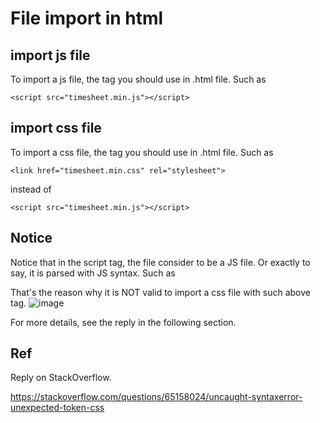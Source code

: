 # File import in html

## import js file
To import a js file, the tag you should use in .html file. Such as 

    <script src="timesheet.min.js"></script>
## import css file
To import a css file, the tag you should use in .html file. Such as 

    <link href="timesheet.min.css" rel="stylesheet">
    
instead of

    <script src="timesheet.min.js"></script>
    
## Notice 
Notice that in the script tag, the file consider to be a JS file. Or exactly to say, it is parsed with JS syntax. Such as

  <script src="timesheet.min.js"></script>
  
That's the reason why it is NOT valid to import a css file with such above tag.
![image](https://github.com/40843245/HTML/assets/75050655/0b974bd5-0908-41db-acb5-19cdb73697e5)

For more details, see the reply in the following section.
## Ref
Reply on StackOverflow.

https://stackoverflow.com/questions/65158024/uncaught-syntaxerror-unexpected-token-css
